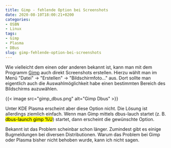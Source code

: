 ```yaml
---
title: Gimp - fehlende Option bei Screenshots
date: 2020-08-10T18:00:21+0200
categories:
- OSBN
- Linux
tags:
- Gimp  
- Plasma
- DBus
slug: gimp-fehlende-option-bei-screenshots
---
```

Wie vielleicht dem einen oder anderen bekannt ist, kann man mit dem Programm [Gimp](https://www.gimp.org/) auch direkt Screenshots erstellen. Hierzu wählt man im Menü "Datei" -> "Erstellen" -> "Bildschirmfoto..." aus. Dort sollte man eigentlich auch die Auswahlmöglichkeit habe einen bestimmten Bereich des Bildschirms auzuwählen.

{{< image src="gimp_dbus.png" alt="Gimp Dbus" >}}

Unter KDE Plasma erscheint aber diese Option nicht. Die Lösung ist allerdings ziemlich einfach. Wenn man Gimp mittels dbus-lauch startet (z. B. <mark>dbus-launch gimp %U</mark>) startet, dann erscheint die gewünschte Option.

Bekannt ist das Problem scheinbar schon länger. Zumindest gibt es einige Bugmeldungen bei diversen Distributionen. Warum das Problem bei Gimp oder Plasma bisher nicht behoben wurde, kann ich nicht sagen.
